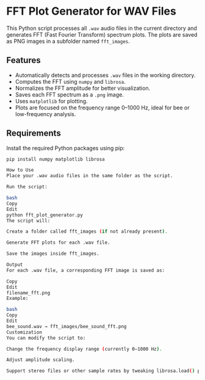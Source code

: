 # FFT Plot Generator for WAV Files

This Python script processes all `.wav` audio files in the current directory and generates FFT (Fast Fourier Transform) spectrum plots. The plots are saved as PNG images in a subfolder named `fft_images`.

## Features

- Automatically detects and processes `.wav` files in the working directory.
- Computes the FFT using `numpy` and `librosa`.
- Normalizes the FFT amplitude for better visualization.
- Saves each FFT spectrum as a `.png` image.
- Uses `matplotlib` for plotting.
- Plots are focused on the frequency range 0–1000 Hz, ideal for bee or low-frequency analysis.

## Requirements

Install the required Python packages using pip:

```bash
pip install numpy matplotlib librosa

How to Use
Place your .wav audio files in the same folder as the script.

Run the script:

bash
Copy
Edit
python fft_plot_generator.py
The script will:

Create a folder called fft_images (if not already present).

Generate FFT plots for each .wav file.

Save the images inside fft_images.

Output
For each .wav file, a corresponding FFT image is saved as:

Copy
Edit
filename_fft.png
Example:

bash
Copy
Edit
bee_sound.wav → fft_images/bee_sound_fft.png
Customization
You can modify the script to:

Change the frequency display range (currently 0–1000 Hz).

Adjust amplitude scaling.

Support stereo files or other sample rates by tweaking librosa.load() parameters.
